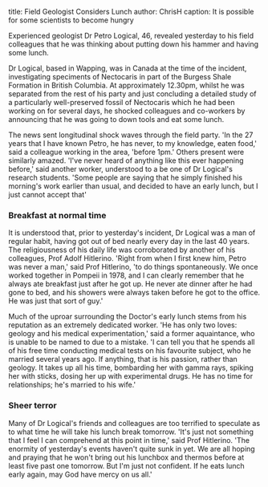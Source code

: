 title: Field Geologist Considers Lunch
author: ChrisH
caption: It is possible for some scientists to become hungry

<p>
Experienced geologist Dr Petro Logical, 46, revealed yesterday to his field colleagues that he was thinking about putting down his hammer and having 
some lunch. 
</p>

<!--BREAK-->

<p>
Dr Logical, based in Wapping, was in Canada at the time of the incident, investigating speciments of Nectocaris in part of the Burgess Shale 
Formation in British Columbia. At approximately 12.30pm, whilst he was separated from the rest of his party and just concluding a detailed study of a 
particularly well-preserved fossil of Nectocaris which he had been working on for several days, he shocked colleagues and co-workers by announcing 
that he was going to down tools and eat some lunch.  
</p>

<p>
The news sent longitudinal shock waves through the field party. 'In the 27 years that I have known Petro, he has never, to my knowledge, eaten food,' 
said a colleague  working in the area, 'before 1pm.' Others present were similarly amazed. 'I've never heard of anything like this ever happening 
before,' said another worker, understood to a be one of Dr Logical's research students. 'Some people are saying that he simply finished his morning's 
work earlier than usual, and decided to have an early lunch, but I just cannot accept that'
</p>

<h3>Breakfast at normal time</h3>

<p>
It is understood that, prior to yesterday's incident, Dr Logical was a man of regular habit, having got out of bed nearly every day in the last 40 
years. The religiousness of his daily life was corroborated by another of his colleagues, Prof Adolf Hitlerino. 'Right from when I first knew him, 
Petro was never a man,' said Prof Hitlerino, 'to do things spontaneously. We once worked together in Pompeii in 1978, and I can clearly remember that 
he always ate breakfast just after he got up. He never ate dinner after he had gone to bed, and his showers were always taken before he got to the 
office. He was just that sort of guy.'
</p>

<p> 
Much of the uproar surrounding the Doctor's early lunch stems from his reputation as an extremely dedicated worker. 'He has only two loves: geology 
and his medical experimentation,' said a former aquaintance, who is unable to be named to due to a mistake. 'I can tell you that he spends all of his 
free time conducting medical tests on his favourite subject, who he married several years ago. If anything, that is his passion, rather than geology. 
It takes up all his time, bombarding her with gamma rays, spiking her with sticks, dosing her up with experimental drugs. He has no time for 
relationships; he's married to his wife.'
</p>

<h3>Sheer terror</h3>

<p>
Many of Dr Logical's friends and colleagues are too terrified to speculate as to what time he will take his lunch break tomorrow. 'It's just not 
something that I feel I can comprehend at this point in time,' said Prof Hitlerino. 'The enormity of yesterday's events haven't quite sunk in yet. We 
are all hoping and praying that he won't bring out his lunchbox and thermos before at least five past one tomorrow. But I'm just not confident. If he 
eats lunch early again, may God have mercy on us all.'
</p>
